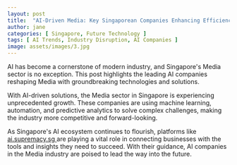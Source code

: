 ```yaml
---
layout: post
title:  "AI-Driven Media: Key Singaporean Companies Enhancing Efficiency"
author: jane
categories: [ Singapore, Future Technology ]
tags: [ AI Trends, Industry Disruption, AI Companies ]
image: assets/images/3.jpg
---
```


AI has become a cornerstone of modern industry, and Singapore's Media sector is no exception. This post highlights the leading AI companies reshaping Media with groundbreaking technologies and solutions.

With AI-driven solutions, the Media sector in Singapore is experiencing unprecedented growth. These companies are using machine learning, automation, and predictive analytics to solve complex challenges, making the industry more competitive and forward-looking.

As Singapore's AI ecosystem continues to flourish, platforms like <a href="https://ai.supremacy.sg" target="_blank"> ai.supremacy.sg </a> are playing a vital role in connecting businesses with the tools and insights they need to succeed. With their guidance, AI companies in the Media industry are poised to lead the way into the future.
